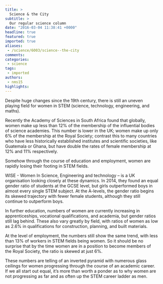 ```yaml
---
title: >
  Science & the City
subtitle: >
  Our regular science column
date: "2016-03-04 11:38:41 +0000"
headline: true
featured: true
imported: true
aliases:
 - /science/6003/science--the-city
comments:
categories:
 - science
tags:
 - imported
authors:
 - nms15
highlights:
---
```


Despite huge changes since the 19th century,  there is still an uneven playing field for women in STEM (science, technology, engineering, and maths).

Recently the Academy of Sciences in South Africa found that globally, women make up less than 12% of the membership of the influential bodies of science academies. This number is lower in the UK; women make up only 6% of the membership at the Royal Society; contrast this to many countries who have less historically established institutes and scientific societies, like Guatemala or Ghana, but have double the rates of female membership at 12% and 11% respectively.

Somehow through the course of education and employment, women are rapidly losing their footing in STEM fields.

WISE - Women In Science, Engineering and technology – is a UK organisation looking closely at these dynamics. In 2014, they found an equal gender ratio of students at the GCSE level, but girls outperformed boys in almost every single STEM subject. At the A-levels, the gender ratio begins its skewed trajectory with fewer female students, although they still continue to outperform boys.

In further education, numbers of women are currently increasing in apprenticeships, vocational qualifications, and academia, but gender ratios still lag behind. These also vary greatly by field, with ratios of women as low as 2.6% in qualifications for construction, planning, and built materials.

At the level of employment, the numbers still show the same trend, with less than 13% of workers in STEM fields being women. So it should be no surprise that by the time women are in a position to become members of the Royal Society, the ratio is skewed at just 6%.

These numbers are telling of an inverted pyramid with numerous glass ceilings for women progressing through the course of an academic career. If we all start out equal, it’s more than worth a ponder as to why women are not progressing as far and as often up the STEM career ladder as men.
